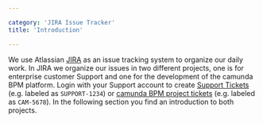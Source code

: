 ```yaml
---

category: 'JIRA Issue Tracker'
title: 'Introduction'

---
```



We use Atlassian [JIRA](https://app.camunda.com/jira) as an issue tracking system to organize our daily work. In JIRA we organize our issues in two different projects, one is for enterprise customer Support and one for the development of the camunda BPM platform. Login with your Support account to create [Support Tickets](ref:#jira-issue-tracker-support-project) (e.g. labeled as `SUPPORT-1234`) or [camunda BPM project tickets](ref:#jira-issue-tracker-camunda-bpm-project) (e.g. labeled as `CAM-5678`). In the following section you find an introduction to both projects.